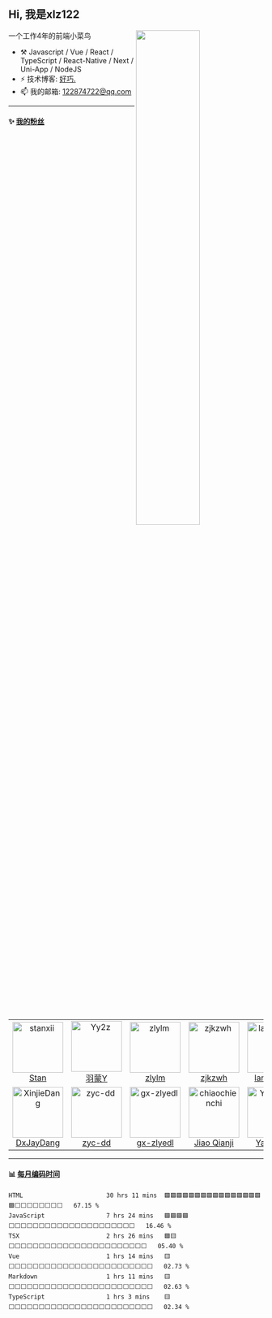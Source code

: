 <!--
**xlz122/xlz122** is a ✨ _special_ ✨ repository because its `README.md` (this file) appears on your GitHub profile.

Here are some ideas to get you started:

- 🔭 I’m currently working on ...
- 🌱 I’m currently learning ...
- 👯 I’m looking to collaborate on ...
- 🤔 I’m looking for help with ...
- 💬 Ask me about ...
- 📫 How to reach me: ...
- 😄 Pronouns: ...
- ⚡ Fun fact: ...
-->


## Hi, 我是xlz122

[<img align="right" width="50%" src="https://github-readme-stats-ouuan.vercel.app/api?username=ouuan&show_icons=true">](https://metrics.lecoq.io/xlz122#gh-light-mode-only)

一个工作4年的前端小菜鸟

-   :hammer_and_pick: Javascript / Vue / React / TypeScript / React-Native / Next / Uni-App / NodeJS
-   ⚡ 技术博客: [好巧.](https://blog.csdn.net/weixin_43233914)
-   📫 我的邮箱: 122874722@qq.com

---

#### :sparkles: [我的粉丝](https://github.com/xlz122?tab=followers)

<!--START_SECTION:followers-->
<table>
  <tr>
    <td align="center">
      <a href="https://github.com/stanxii">
        <img src="https://avatars2.githubusercontent.com/u/1029665" width="100px;" alt="stanxii"/>
      </a>
      <br />
      <a href="https://github.com/stanxii">Stan</a>
    </td>
    <td align="center">
      <a href="https://github.com/Yy2z">
        <img src="https://avatars2.githubusercontent.com/u/77180909" width="100px;" alt="Yy2z"/>
      </a>
      <br />
      <a href="https://github.com/Yy2z">羽蒙Y</a>
    </td>
    <td align="center">
      <a href="https://github.com/zlylm">
        <img src="https://avatars2.githubusercontent.com/u/30686636" width="100px;" alt="zlylm"/>
      </a>
      <br />
      <a href="https://github.com/zlylm">zlylm</a>
    </td>
    <td align="center">
      <a href="https://github.com/zjkzwh">
        <img src="https://avatars2.githubusercontent.com/u/42199594" width="100px;" alt="zjkzwh"/>
      </a>
      <br />
      <a href="https://github.com/zjkzwh">zjkzwh</a>
    </td>
    <td align="center">
      <a href="https://github.com/lanxinyou">
        <img src="https://avatars2.githubusercontent.com/u/53325452" width="100px;" alt="lanxinyou"/>
      </a>
      <br />
      <a href="https://github.com/lanxinyou">lanxinyou</a>
    </td>
    <td align="center">
      <a href="https://github.com/ZhuAiQuan">
        <img src="https://avatars2.githubusercontent.com/u/62362232" width="100px;" alt="ZhuAiQuan"/>
      </a>
      <br />
      <a href="https://github.com/ZhuAiQuan">ZhuAiQuan</a>
    </td>
    <td align="center">
      <a href="https://github.com/Youmzhi">
        <img src="https://avatars2.githubusercontent.com/u/75533551" width="100px;" alt="Youmzhi"/>
      </a>
      <br />
      <a href="https://github.com/Youmzhi">Youmzhi</a>
    </td>
  </tr>
  <tr>
    <td align="center">
      <a href="https://github.com/XinjieDang">
        <img src="https://avatars2.githubusercontent.com/u/32971457" width="100px;" alt="XinjieDang"/>
      </a>
      <br />
      <a href="https://github.com/XinjieDang">DxJayDang</a>
    </td>
    <td align="center">
      <a href="https://github.com/zyc-dd">
        <img src="https://avatars2.githubusercontent.com/u/105199476" width="100px;" alt="zyc-dd"/>
      </a>
      <br />
      <a href="https://github.com/zyc-dd">zyc-dd</a>
    </td>
    <td align="center">
      <a href="https://github.com/gx-zlyedl">
        <img src="https://avatars2.githubusercontent.com/u/105199800" width="100px;" alt="gx-zlyedl"/>
      </a>
      <br />
      <a href="https://github.com/gx-zlyedl">gx-zlyedl</a>
    </td>
    <td align="center">
      <a href="https://github.com/chiaochienchi">
        <img src="https://avatars2.githubusercontent.com/u/103246345" width="100px;" alt="chiaochienchi"/>
      </a>
      <br />
      <a href="https://github.com/chiaochienchi">Jiao Qianji</a>
    </td>
    <td align="center">
      <a href="https://github.com/Ya-Bank">
        <img src="https://avatars2.githubusercontent.com/u/61497058" width="100px;" alt="Ya-Bank"/>
      </a>
      <br />
      <a href="https://github.com/Ya-Bank">Ya-Bank</a>
    </td>
    <td align="center">
      <a href="https://github.com/HealUP">
        <img src="https://avatars2.githubusercontent.com/u/72082506" width="100px;" alt="HealUP"/>
      </a>
      <br />
      <a href="https://github.com/HealUP">Denszhi</a>
    </td>
  </tr>
</table>
<!--END_SECTION:followers-->

---

#### :bar_chart: [每月编码时间](https://github.com/muety/wakapi)

<!--START_SECTION:waka-->

```text
HTML                       30 hrs 11 mins  🟩🟩🟩🟩🟩🟩🟩🟩🟩🟩🟩🟩🟩🟩🟩🟩🟩⬜⬜⬜⬜⬜⬜⬜⬜   67.15 %
JavaScript                 7 hrs 24 mins   🟩🟩🟩🟩⬜⬜⬜⬜⬜⬜⬜⬜⬜⬜⬜⬜⬜⬜⬜⬜⬜⬜⬜⬜⬜   16.46 %
TSX                        2 hrs 26 mins   🟩🟨⬜⬜⬜⬜⬜⬜⬜⬜⬜⬜⬜⬜⬜⬜⬜⬜⬜⬜⬜⬜⬜⬜⬜   05.40 %
Vue                        1 hrs 14 mins   🟨⬜⬜⬜⬜⬜⬜⬜⬜⬜⬜⬜⬜⬜⬜⬜⬜⬜⬜⬜⬜⬜⬜⬜⬜   02.73 %
Markdown                   1 hrs 11 mins   🟨⬜⬜⬜⬜⬜⬜⬜⬜⬜⬜⬜⬜⬜⬜⬜⬜⬜⬜⬜⬜⬜⬜⬜⬜   02.63 %
TypeScript                 1 hrs 3 mins    🟨⬜⬜⬜⬜⬜⬜⬜⬜⬜⬜⬜⬜⬜⬜⬜⬜⬜⬜⬜⬜⬜⬜⬜⬜   02.34 %
```

<!--END_SECTION:waka-->
